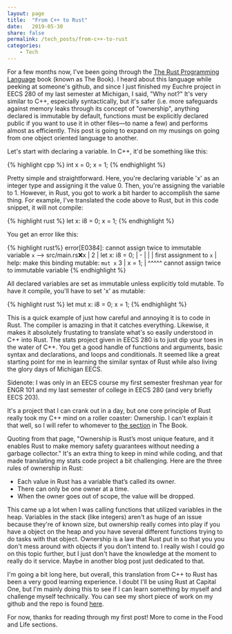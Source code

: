 ```yaml
---
layout: page
title:  "From C++ to Rust"
date:   2019-05-30
share: false
permalink: /tech_posts/from-c++-to-rust
categories:
    - Tech
---
```

For a few months now, I've been going through the [The Rust Programming Language][rust-book] book (known as The Book). I heard about this language while peeking at someone's github, and since I just finished my Euchre project in EECS 280 of my last semester at Michigan, I said, "Why not?" It's very similar to C++, especially syntactically, but it's safer (i.e. more safeguards against memory leaks through its concept of "ownership", anything declared is immutable by default, functions must be explicitly declared public if you want to use it in other files—to name a few) and performs almost as efficiently. This post is going to expand on my musings on going from one object oriented language to another. 

Let's start with declaring a variable. In C++, it'd be something like this:

{% highlight cpp %}
int x = 0;
x = 1;
{% endhighlight %}

Pretty simple and straightforward. Here, you're declaring variable 'x' as an integer type and assigning it the value 0. Then, you're assigning the variable to 1. However, in Rust, you got to work a bit harder to accomplish the same thing. For example, I've translated the code above to Rust, but in this code snippet, it will not compile:

{% highlight rust %}
let x: i8 = 0;
x = 1;
{% endhighlight %}

You get an error like this:

{% highlight rust%}
error[E0384]: cannot assign twice to immutable variable `x`
 --> src/main.rs:x:x
  |
2 |     let x: i8 = 0;
  |         -
  |         |
  |         first assignment to `x`
  |         help: make this binding mutable: `mut x`
3 |     x = 1;
  |     ^^^^^ cannot assign twice to immutable variable
{% endhighlight %}

All declared variables are set as immutable unless explicitly told mutable. To have it compile, you'll have to set 'x' as mutable:

{% highlight rust %}
let mut x: i8 = 0;
x = 1;
{% endhighlight %}

This is a quick example of just how careful and annoying it is to code in Rust. The compiler is amazing in that it catches everything. Likewise, it makes it absolutely frustating to translate what's so easily understood in C++ into Rust. The stats project given in EECS 280 is to just dip your toes in the water of C++. You get a good handle of functions and arguments, basic syntax and declarations, and loops and conditionals. It seemed like a great starting point for me in learning the similar syntax of Rust while also living the glory days of Michigan EECS. 

Sidenote: I was only in an EECS course my first semester freshman year for ENGR 101 and my last semester of college in EECS 280 (and very briefly EECS 203). 

It's a project that I can crank out in a day, but one core principle of Rust really took my C++ mind on a roller coaster: Ownership. I can't explain it that well, so I will refer to whomever to [the section][rust-ownership] in The Book. 

Quoting from that page, "Ownership is Rust’s most unique feature, and it enables Rust to make memory safety guarantees without needing a garbage collector." It's an extra thing to keep in mind while coding, and that made translating my stats code project a bit challenging. Here are the three rules of ownership in Rust:

* Each value in Rust has a variable that’s called its owner.
* There can only be one owner at a time.
* When the owner goes out of scope, the value will be dropped.

This came up a lot when I was calling functions that utilized variables in the heap. Variables in the stack (like integers) aren't as huge of an issue because they're of known size, but ownership really comes into play if you have a object on the heap and you have several different functions trying to do tasks with that object. Ownership is a law that Rust put in so that you you don't mess around with objects if you don't intend to. I really wish I could go on this topic further, but I just don't have the knowledge at the moment to really do it service. Maybe in another blog post just dedicated to that. 

I'm going a bit long here, but overall, this translation from C++ to Rust has been a very good learning experience. I doubt I'll be using Rust at Capital One, but I'm mainly doing this to see if I can learn something by myself and challenge myself technically. You can see my short piece of work on my github and the repo is found [here][stats-proj].

For now, thanks for reading through my first post! More to come in the Food and Life sections.

[rust-book]: https://doc.rust-lang.org/book/
[rust-ownership]: https://doc.rust-lang.org/book/ch04-00-understanding-ownership.html
[stats-proj]: https://github.com/edward1kim/Stats-in-Rust